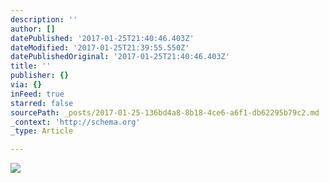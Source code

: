 ```yaml
---
description: ''
author: []
datePublished: '2017-01-25T21:40:46.403Z'
dateModified: '2017-01-25T21:39:55.550Z'
datePublishedOriginal: '2017-01-25T21:40:46.403Z'
title: ''
publisher: {}
via: {}
inFeed: true
starred: false
sourcePath: _posts/2017-01-25-136bd4a8-8b18-4ce6-a6f1-db62295b79c2.md
_context: 'http://schema.org'
_type: Article

---
```

![](https://the-grid-user-content.s3-us-west-2.amazonaws.com/b4d0de2a-1e93-45af-b899-180f3c4c5ec4.jpg)